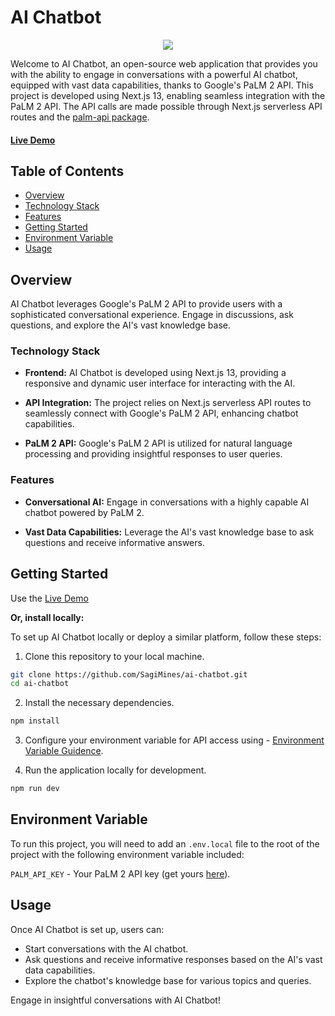 # AI Chatbot

<div align='center'>
<a href="https://ai-chatbot-five-livid.vercel.app/">
<img src="https://lh3.googleusercontent.com/pw/ADCreHfBblVQCm42xnXIYQtWDvmfTPKRhQQEsib5YZBDIKfCJzqCt5iThkqMfQu21KHkILoEMBLa0JX5ydu-DmkRyB-VnHp3FdsBkeoy7zYto9WF8g2b4Ob2FRFJ2Viwdol9a6g9hlckNpeBp_NZ8Qhx3xiT=w380-h75-s-no?authuser=3"/>
</a>
</div>

Welcome to AI Chatbot, an open-source web application that provides you with the ability to engage in conversations with a powerful AI chatbot, equipped with vast data capabilities, thanks to Google's PaLM 2 API. This project is developed using Next.js 13, enabling seamless integration with the PaLM 2 API. The API calls are made possible through Next.js serverless API routes and the [palm-api package](https://github.com/EvanZhouDev/palm-api).

#### **[Live Demo](https://ai-chatbot-five-livid.vercel.app/)**

## Table of Contents

- [Overview](#overview)
- [Technology Stack](#technology-stack)
- [Features](#features)
- [Getting Started](#getting-started)
- [Environment Variable](#environment-variable)
- [Usage](#usage)

## Overview

AI Chatbot leverages Google's PaLM 2 API to provide users with a sophisticated conversational experience. Engage in discussions, ask questions, and explore the AI's vast knowledge base.

### Technology Stack

- **Frontend:** AI Chatbot is developed using Next.js 13, providing a responsive and dynamic user interface for interacting with the AI.

- **API Integration:** The project relies on Next.js serverless API routes to seamlessly connect with Google's PaLM 2 API, enhancing chatbot capabilities.

- **PaLM 2 API:** Google's PaLM 2 API is utilized for natural language processing and providing insightful responses to user queries.

### Features

- **Conversational AI:** Engage in conversations with a highly capable AI chatbot powered by PaLM 2.

- **Vast Data Capabilities:** Leverage the AI's vast knowledge base to ask questions and receive informative answers.

## Getting Started

Use the [Live Demo](https://ai-chatbot-five-livid.vercel.app/)

**Or, install locally:**

To set up AI Chatbot locally or deploy a similar platform, follow these steps:

1. Clone this repository to your local machine.

```bash
git clone https://github.com/SagiMines/ai-chatbot.git
cd ai-chatbot
```

2. Install the necessary dependencies.

```bash
npm install
```

3. Configure your environment variable for API access using - [Environment Variable Guidence](#environment-variable).

4. Run the application locally for development.

```bash
npm run dev
```

## Environment Variable

To run this project, you will need to add an `.env.local` file to the root of the project with the following environment variable included:

`PALM_API_KEY` - Your PaLM 2 API key (get yours [here](https://makersuite.google.com/app/apikey)).

## Usage

Once AI Chatbot is set up, users can:

- Start conversations with the AI chatbot.
- Ask questions and receive informative responses based on the AI's vast data capabilities.
- Explore the chatbot's knowledge base for various topics and queries.

Engage in insightful conversations with AI Chatbot!
